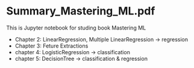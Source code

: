 # Summary_Mastering_ML.pdf
This is Jupyter notebook for studing book Mastering ML

- Chapter 2: LinearRegression, Multiple LinearRegression -> regression
- Chapter 3: Feture Extractions
- chapter 4: LogisticRegression -> classification
- chapter 5: DecisionTree -> classification & regression
